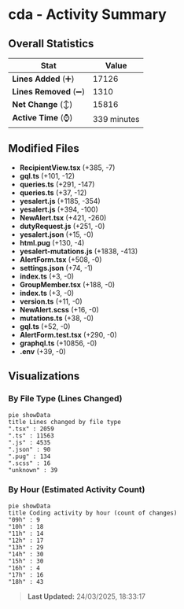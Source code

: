 # cda - Activity Summary 

## Overall Statistics

| Stat                   | Value                                                             |
| ---------------------- | ----------------------------------------------------------------- |
| **Lines Added** (➕)   | 17126                                          |
| **Lines Removed** (➖) | 1310                                        |
| **Net Change** (↕)    | 15816                |
| **Active Time** (⌚)   | 339 minutes |


## Modified Files
- **RecipientView.tsx** (+385, -7)
- **gql.ts** (+101, -12)
- **queries.ts** (+291, -147)
- **queries.ts** (+37, -12)
- **yesalert.js** (+1185, -354)
- **yesalert.js** (+394, -100)
- **NewAlert.tsx** (+421, -260)
- **dutyRequest.js** (+251, -0)
- **yesalert.json** (+15, -0)
- **html.pug** (+130, -4)
- **yesalert-mutations.js** (+1838, -413)
- **AlertForm.tsx** (+508, -0)
- **settings.json** (+74, -1)
- **index.ts** (+3, -0)
- **GroupMember.tsx** (+188, -0)
- **index.ts** (+3, -0)
- **version.ts** (+11, -0)
- **NewAlert.scss** (+16, -0)
- **mutations.ts** (+38, -0)
- **gql.ts** (+52, -0)
- **AlertForm.test.tsx** (+290, -0)
- **graphql.ts** (+10856, -0)
- **.env** (+39, -0)

## Visualizations

### By File Type (Lines Changed)

```mermaid
pie showData
title Lines changed by file type
".tsx" : 2059
".ts" : 11563
".js" : 4535
".json" : 90
".pug" : 134
".scss" : 16
"unknown" : 39
```

### By Hour (Estimated Activity Count)

```mermaid
pie showData
title Coding activity by hour (count of changes)
"09h" : 9
"10h" : 18
"11h" : 14
"12h" : 17
"13h" : 29
"14h" : 30
"15h" : 30
"16h" : 4
"17h" : 16
"18h" : 43
```


> **Last Updated:** 24/03/2025, 18:33:17
